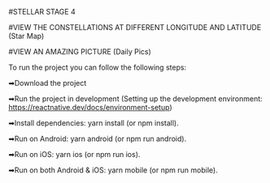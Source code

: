 #STELLAR STAGE 4

#VIEW THE CONSTELLATIONS AT DIFFERENT LONGITUDE AND LATITUDE (Star Map)

#VIEW AN AMAZING PICTURE (Daily Pics)

To run the project you can follow the following steps:

➡Download the project

➡Run the project in development (Setting up the development environment: https://reactnative.dev/docs/environment-setup)

➡Install dependencies: yarn install (or npm install).

➡Run on Android: yarn android (or npm run android).

➡Run on iOS: yarn ios (or npm run ios).

➡Run on both Android & iOS: yarn mobile (or npm run mobile).
